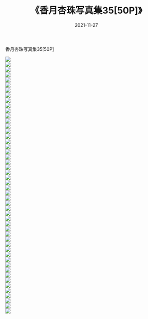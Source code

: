 ﻿---
layout: post
title:  《香月杏珠写真集35[50P]》
date:   2021-11-27
img: http://pic.660000.xyz/1:/性感/2021/香月杏珠写真集35[50P]/000.jpg
categories: [美女, 清纯, 唯美]
---

香月杏珠写真集35[50P]

  ![](http://pic.660000.xyz/1:/性感/2021/香月杏珠写真集35[50P]/001.jpg) <br> ![](http://pic.660000.xyz/1:/性感/2021/香月杏珠写真集35[50P]/002.jpg) <br> ![](http://pic.660000.xyz/1:/性感/2021/香月杏珠写真集35[50P]/003.jpg) <br> ![](http://pic.660000.xyz/1:/性感/2021/香月杏珠写真集35[50P]/004.jpg) <br> ![](http://pic.660000.xyz/1:/性感/2021/香月杏珠写真集35[50P]/005.jpg) <br> ![](http://pic.660000.xyz/1:/性感/2021/香月杏珠写真集35[50P]/006.jpg) <br> ![](http://pic.660000.xyz/1:/性感/2021/香月杏珠写真集35[50P]/007.jpg) <br> ![](http://pic.660000.xyz/1:/性感/2021/香月杏珠写真集35[50P]/008.jpg) <br> ![](http://pic.660000.xyz/1:/性感/2021/香月杏珠写真集35[50P]/009.jpg) <br> ![](http://pic.660000.xyz/1:/性感/2021/香月杏珠写真集35[50P]/010.jpg) <br> ![](http://pic.660000.xyz/1:/性感/2021/香月杏珠写真集35[50P]/011.jpg) <br> ![](http://pic.660000.xyz/1:/性感/2021/香月杏珠写真集35[50P]/012.jpg) <br> ![](http://pic.660000.xyz/1:/性感/2021/香月杏珠写真集35[50P]/013.jpg) <br> ![](http://pic.660000.xyz/1:/性感/2021/香月杏珠写真集35[50P]/014.jpg) <br> ![](http://pic.660000.xyz/1:/性感/2021/香月杏珠写真集35[50P]/015.jpg) <br> ![](http://pic.660000.xyz/1:/性感/2021/香月杏珠写真集35[50P]/016.jpg) <br> ![](http://pic.660000.xyz/1:/性感/2021/香月杏珠写真集35[50P]/017.jpg) <br> ![](http://pic.660000.xyz/1:/性感/2021/香月杏珠写真集35[50P]/018.jpg) <br> ![](http://pic.660000.xyz/1:/性感/2021/香月杏珠写真集35[50P]/019.jpg) <br> ![](http://pic.660000.xyz/1:/性感/2021/香月杏珠写真集35[50P]/020.jpg) <br> ![](http://pic.660000.xyz/1:/性感/2021/香月杏珠写真集35[50P]/021.jpg) <br> ![](http://pic.660000.xyz/1:/性感/2021/香月杏珠写真集35[50P]/022.jpg) <br> ![](http://pic.660000.xyz/1:/性感/2021/香月杏珠写真集35[50P]/023.jpg) <br> ![](http://pic.660000.xyz/1:/性感/2021/香月杏珠写真集35[50P]/024.jpg) <br> ![](http://pic.660000.xyz/1:/性感/2021/香月杏珠写真集35[50P]/025.jpg) <br> ![](http://pic.660000.xyz/1:/性感/2021/香月杏珠写真集35[50P]/026.jpg) <br> ![](http://pic.660000.xyz/1:/性感/2021/香月杏珠写真集35[50P]/027.jpg) <br> ![](http://pic.660000.xyz/1:/性感/2021/香月杏珠写真集35[50P]/028.jpg) <br> ![](http://pic.660000.xyz/1:/性感/2021/香月杏珠写真集35[50P]/029.jpg) <br> ![](http://pic.660000.xyz/1:/性感/2021/香月杏珠写真集35[50P]/030.jpg) <br> ![](http://pic.660000.xyz/1:/性感/2021/香月杏珠写真集35[50P]/031.jpg) <br> ![](http://pic.660000.xyz/1:/性感/2021/香月杏珠写真集35[50P]/032.jpg) <br> ![](http://pic.660000.xyz/1:/性感/2021/香月杏珠写真集35[50P]/033.jpg) <br> ![](http://pic.660000.xyz/1:/性感/2021/香月杏珠写真集35[50P]/034.jpg) <br> ![](http://pic.660000.xyz/1:/性感/2021/香月杏珠写真集35[50P]/035.jpg) <br> ![](http://pic.660000.xyz/1:/性感/2021/香月杏珠写真集35[50P]/036.jpg) <br> ![](http://pic.660000.xyz/1:/性感/2021/香月杏珠写真集35[50P]/037.jpg) <br> ![](http://pic.660000.xyz/1:/性感/2021/香月杏珠写真集35[50P]/038.jpg) <br> ![](http://pic.660000.xyz/1:/性感/2021/香月杏珠写真集35[50P]/039.jpg) <br> ![](http://pic.660000.xyz/1:/性感/2021/香月杏珠写真集35[50P]/040.jpg) <br> ![](http://pic.660000.xyz/1:/性感/2021/香月杏珠写真集35[50P]/041.jpg) <br> ![](http://pic.660000.xyz/1:/性感/2021/香月杏珠写真集35[50P]/042.jpg) <br> ![](http://pic.660000.xyz/1:/性感/2021/香月杏珠写真集35[50P]/043.jpg) <br> ![](http://pic.660000.xyz/1:/性感/2021/香月杏珠写真集35[50P]/044.jpg) <br> ![](http://pic.660000.xyz/1:/性感/2021/香月杏珠写真集35[50P]/045.jpg) <br> ![](http://pic.660000.xyz/1:/性感/2021/香月杏珠写真集35[50P]/046.jpg) <br> ![](http://pic.660000.xyz/1:/性感/2021/香月杏珠写真集35[50P]/047.jpg) <br> ![](http://pic.660000.xyz/1:/性感/2021/香月杏珠写真集35[50P]/048.jpg) <br> ![](http://pic.660000.xyz/1:/性感/2021/香月杏珠写真集35[50P]/049.jpg) <br> ![](http://pic.660000.xyz/1:/性感/2021/香月杏珠写真集35[50P]/050.jpg) <br>